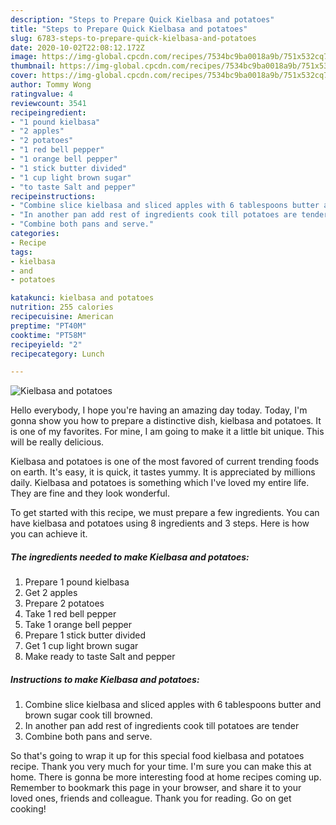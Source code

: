 ```yaml
---
description: "Steps to Prepare Quick Kielbasa and potatoes"
title: "Steps to Prepare Quick Kielbasa and potatoes"
slug: 6783-steps-to-prepare-quick-kielbasa-and-potatoes
date: 2020-10-02T22:08:12.172Z
image: https://img-global.cpcdn.com/recipes/7534bc9ba0018a9b/751x532cq70/kielbasa-and-potatoes-recipe-main-photo.jpg
thumbnail: https://img-global.cpcdn.com/recipes/7534bc9ba0018a9b/751x532cq70/kielbasa-and-potatoes-recipe-main-photo.jpg
cover: https://img-global.cpcdn.com/recipes/7534bc9ba0018a9b/751x532cq70/kielbasa-and-potatoes-recipe-main-photo.jpg
author: Tommy Wong
ratingvalue: 4
reviewcount: 3541
recipeingredient:
- "1 pound kielbasa"
- "2 apples"
- "2 potatoes"
- "1 red bell pepper"
- "1 orange bell pepper"
- "1 stick butter divided"
- "1 cup light brown sugar"
- "to taste Salt and pepper"
recipeinstructions:
- "Combine slice kielbasa and sliced apples with 6 tablespoons butter and brown sugar cook till browned."
- "In another pan add rest of ingredients cook till potatoes are tender"
- "Combine both pans and serve."
categories:
- Recipe
tags:
- kielbasa
- and
- potatoes

katakunci: kielbasa and potatoes 
nutrition: 255 calories
recipecuisine: American
preptime: "PT40M"
cooktime: "PT58M"
recipeyield: "2"
recipecategory: Lunch

---
```



![Kielbasa and potatoes](https://img-global.cpcdn.com/recipes/7534bc9ba0018a9b/751x532cq70/kielbasa-and-potatoes-recipe-main-photo.jpg)

Hello everybody, I hope you're having an amazing day today. Today, I'm gonna show you how to prepare a distinctive dish, kielbasa and potatoes. It is one of my favorites. For mine, I am going to make it a little bit unique. This will be really delicious.

Kielbasa and potatoes is one of the most favored of current trending foods on earth. It's easy, it is quick, it tastes yummy. It is appreciated by millions daily. Kielbasa and potatoes is something which I've loved my entire life. They are fine and they look wonderful.




To get started with this recipe, we must prepare a few ingredients. You can have kielbasa and potatoes using 8 ingredients and 3 steps. Here is how you can achieve it.

<!--inarticleads1-->

##### The ingredients needed to make Kielbasa and potatoes:

1. Prepare 1 pound kielbasa
1. Get 2 apples
1. Prepare 2 potatoes
1. Take 1 red bell pepper
1. Take 1 orange bell pepper
1. Prepare 1 stick butter divided
1. Get 1 cup light brown sugar
1. Make ready to taste Salt and pepper




<!--inarticleads2-->

##### Instructions to make Kielbasa and potatoes:

1. Combine slice kielbasa and sliced apples with 6 tablespoons butter and brown sugar cook till browned.
1. In another pan add rest of ingredients cook till potatoes are tender
1. Combine both pans and serve.




So that's going to wrap it up for this special food kielbasa and potatoes recipe. Thank you very much for your time. I'm sure you can make this at home. There is gonna be more interesting food at home recipes coming up. Remember to bookmark this page in your browser, and share it to your loved ones, friends and colleague. Thank you for reading. Go on get cooking!
